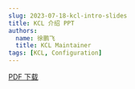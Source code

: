 ```yaml
---
slug: 2023-07-18-kcl-intro-slides
title: KCL 介绍 PPT
authors:
  name: 徐鹏飞
  title: KCL Maintainer
tags: [KCL, Configuration]
---
```


[PDF 下载](https://kcl-lang.github.io/talks/kcl-intro.pdf)
